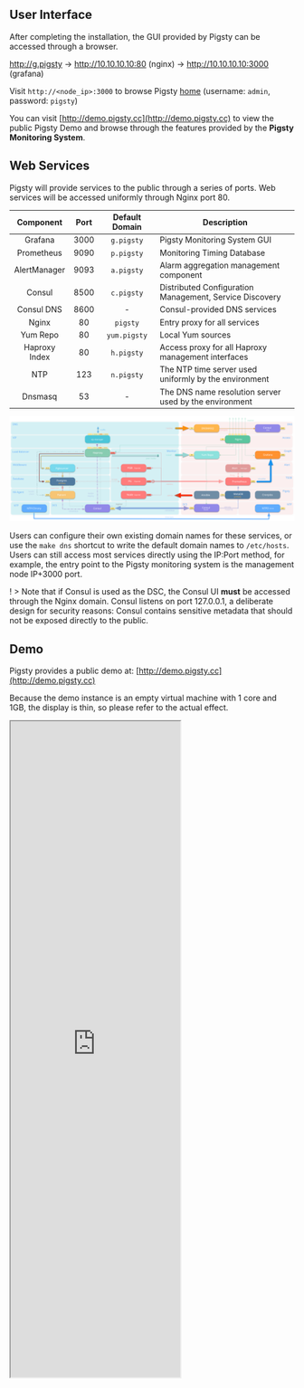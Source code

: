 ## User Interface

After completing the installation, the GUI provided by Pigsty can be accessed through a browser.

http://g.pigsty -> http://10.10.10.10:80 (nginx) -> http://10.10.10.10:3000 (grafana)

Visit `http://<node_ip>:3000` to browse Pigsty [home](http://demo.pigsty.cc/d/home) (username: `admin`, password: `pigsty`)

You can visit [http://demo.pigsty.cc](http://demo.pigsty.cc) to view the public Pigsty Demo and browse through the features provided by the **Pigsty Monitoring System**.


## Web Services


Pigsty will provide services to the public through a series of ports. Web services will be accessed uniformly through Nginx port 80.

| Component | Port | Default Domain | Description |
| :-----------: | :--: | :----------: | ------------------------------- |
| Grafana | 3000 | `g.pigsty` | Pigsty Monitoring System GUI |
| Prometheus | 9090 | `p.pigsty` | Monitoring Timing Database |
| AlertManager | 9093 | `a.pigsty` | Alarm aggregation management component |
| Consul | 8500 | `c.pigsty` | Distributed Configuration Management, Service Discovery |
| Consul DNS | 8600 | - | Consul-provided DNS services |
| Nginx | 80 | `pigsty` | Entry proxy for all services |
| Yum Repo | 80 | `yum.pigsty` | Local Yum sources |
| Haproxy Index | 80 | `h.pigsty` | Access proxy for all Haproxy management interfaces |
| NTP | 123 | `n.pigsty` | The NTP time server used uniformly by the environment |
| Dnsmasq | 53 | - | The DNS name resolution server used by the environment |


![](_media/infra.svg)


Users can configure their own existing domain names for these services, or use the `make dns` shortcut to write the default domain names to `/etc/hosts`.
Users can still access most services directly using the IP:Port method, for example, the entry point to the Pigsty monitoring system is the management node IP+3000 port.

! > Note that if Consul is used as the DSC, the Consul UI **must** be accessed through the Nginx domain. Consul listens on port 127.0.0.1, a deliberate design for security reasons: Consul contains sensitive metadata that should not be exposed directly to the public.



## Demo

Pigsty provides a public demo at: [http://demo.pigsty.cc](http://demo.pigsty.cc)

Because the demo instance is an empty virtual machine with 1 core and 1GB, the display is thin, so please refer to the actual effect.


<iframe style="height:1160px" src="http://demo.pigsty.cc/d/home"></iframe>

